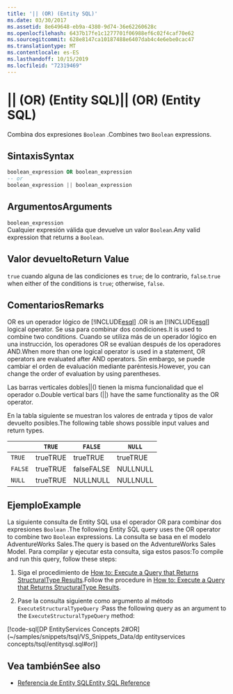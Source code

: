 ```yaml
---
title: '|| (OR) (Entity SQL)'
ms.date: 03/30/2017
ms.assetid: 8e649648-eb9a-4380-9d74-36e62260628c
ms.openlocfilehash: 6437b17fe1c1277701f06988ef6c02f4caf70e62
ms.sourcegitcommit: 628e8147ca10187488e6407dab4c4e6ebe0cac47
ms.translationtype: MT
ms.contentlocale: es-ES
ms.lasthandoff: 10/15/2019
ms.locfileid: "72319469"
---
```

# <a name="-or-entity-sql"></a><span data-ttu-id="e90f7-102">|| (OR) (Entity SQL)</span><span class="sxs-lookup"><span data-stu-id="e90f7-102">|| (OR) (Entity SQL)</span></span>
<span data-ttu-id="e90f7-103">Combina dos expresiones `Boolean` .</span><span class="sxs-lookup"><span data-stu-id="e90f7-103">Combines two `Boolean` expressions.</span></span>  
  
## <a name="syntax"></a><span data-ttu-id="e90f7-104">Sintaxis</span><span class="sxs-lookup"><span data-stu-id="e90f7-104">Syntax</span></span>  
  
```sql  
boolean_expression OR boolean_expression  
-- or   
boolean_expression || boolean_expression  
```  
  
## <a name="arguments"></a><span data-ttu-id="e90f7-105">Argumentos</span><span class="sxs-lookup"><span data-stu-id="e90f7-105">Arguments</span></span>  
 `boolean_expression`  
 <span data-ttu-id="e90f7-106">Cualquier expresión válida que devuelve un valor `Boolean`.</span><span class="sxs-lookup"><span data-stu-id="e90f7-106">Any valid expression that returns a `Boolean`.</span></span>  
  
## <a name="return-value"></a><span data-ttu-id="e90f7-107">Valor devuelto</span><span class="sxs-lookup"><span data-stu-id="e90f7-107">Return Value</span></span>  
 <span data-ttu-id="e90f7-108">`true` cuando alguna de las condiciones es `true`; de lo contrario, `false`.</span><span class="sxs-lookup"><span data-stu-id="e90f7-108">`true` when either of the conditions is `true`; otherwise, `false`.</span></span>  
  
## <a name="remarks"></a><span data-ttu-id="e90f7-109">Comentarios</span><span class="sxs-lookup"><span data-stu-id="e90f7-109">Remarks</span></span>  
 <span data-ttu-id="e90f7-110">OR es un operador lógico de [!INCLUDE[esql](../../../../../../includes/esql-md.md)] .</span><span class="sxs-lookup"><span data-stu-id="e90f7-110">OR is an [!INCLUDE[esql](../../../../../../includes/esql-md.md)] logical operator.</span></span> <span data-ttu-id="e90f7-111">Se usa para combinar dos condiciones.</span><span class="sxs-lookup"><span data-stu-id="e90f7-111">It is used to combine two conditions.</span></span> <span data-ttu-id="e90f7-112">Cuando se utiliza más de un operador lógico en una instrucción, los operadores OR se evalúan después de los operadores AND.</span><span class="sxs-lookup"><span data-stu-id="e90f7-112">When more than one logical operator is used in a statement, OR operators are evaluated after AND operators.</span></span> <span data-ttu-id="e90f7-113">Sin embargo, se puede cambiar el orden de evaluación mediante paréntesis.</span><span class="sxs-lookup"><span data-stu-id="e90f7-113">However, you can change the order of evaluation by using parentheses.</span></span>  
  
 <span data-ttu-id="e90f7-114">Las barras verticales dobles&#124;&#124;() tienen la misma funcionalidad que el operador o.</span><span class="sxs-lookup"><span data-stu-id="e90f7-114">Double vertical bars (&#124;&#124;) have the same functionality as the OR operator.</span></span>  
  
 <span data-ttu-id="e90f7-115">En la tabla siguiente se muestran los valores de entrada y tipos de valor devuelto posibles.</span><span class="sxs-lookup"><span data-stu-id="e90f7-115">The following table shows possible input values and return types.</span></span>  
  
||`TRUE`|`FALSE`|`NULL`|  
|-|------------|-------------|------------|  
|`TRUE`|<span data-ttu-id="e90f7-116">true</span><span class="sxs-lookup"><span data-stu-id="e90f7-116">TRUE</span></span>|<span data-ttu-id="e90f7-117">true</span><span class="sxs-lookup"><span data-stu-id="e90f7-117">TRUE</span></span>|<span data-ttu-id="e90f7-118">true</span><span class="sxs-lookup"><span data-stu-id="e90f7-118">TRUE</span></span>|  
|`FALSE`|<span data-ttu-id="e90f7-119">true</span><span class="sxs-lookup"><span data-stu-id="e90f7-119">TRUE</span></span>|<span data-ttu-id="e90f7-120">false</span><span class="sxs-lookup"><span data-stu-id="e90f7-120">FALSE</span></span>|<span data-ttu-id="e90f7-121">NULL</span><span class="sxs-lookup"><span data-stu-id="e90f7-121">NULL</span></span>|  
|`NULL`|<span data-ttu-id="e90f7-122">true</span><span class="sxs-lookup"><span data-stu-id="e90f7-122">TRUE</span></span>|<span data-ttu-id="e90f7-123">NULL</span><span class="sxs-lookup"><span data-stu-id="e90f7-123">NULL</span></span>|<span data-ttu-id="e90f7-124">NULL</span><span class="sxs-lookup"><span data-stu-id="e90f7-124">NULL</span></span>|  
  
## <a name="example"></a><span data-ttu-id="e90f7-125">Ejemplo</span><span class="sxs-lookup"><span data-stu-id="e90f7-125">Example</span></span>  
 <span data-ttu-id="e90f7-126">La siguiente consulta de Entity SQL usa el operador OR para combinar dos expresiones `Boolean` .</span><span class="sxs-lookup"><span data-stu-id="e90f7-126">The following Entity SQL query uses the OR operator to combine two `Boolean` expressions.</span></span> <span data-ttu-id="e90f7-127">La consulta se basa en el modelo AdventureWorks Sales.</span><span class="sxs-lookup"><span data-stu-id="e90f7-127">The query is based on the AdventureWorks Sales Model.</span></span> <span data-ttu-id="e90f7-128">Para compilar y ejecutar esta consulta, siga estos pasos:</span><span class="sxs-lookup"><span data-stu-id="e90f7-128">To compile and run this query, follow these steps:</span></span>  
  
1. <span data-ttu-id="e90f7-129">Siga el procedimiento de [How to: Execute a Query that Returns StructuralType Results](../how-to-execute-a-query-that-returns-structuraltype-results.md).</span><span class="sxs-lookup"><span data-stu-id="e90f7-129">Follow the procedure in [How to: Execute a Query that Returns StructuralType Results](../how-to-execute-a-query-that-returns-structuraltype-results.md).</span></span>  
  
2. <span data-ttu-id="e90f7-130">Pase la consulta siguiente como argumento al método `ExecuteStructuralTypeQuery` :</span><span class="sxs-lookup"><span data-stu-id="e90f7-130">Pass the following query as an argument to the `ExecuteStructuralTypeQuery` method:</span></span>  
  
 [!code-sql[DP EntityServices Concepts 2#OR](~/samples/snippets/tsql/VS_Snippets_Data/dp entityservices concepts/tsql/entitysql.sql#or)]  
  
## <a name="see-also"></a><span data-ttu-id="e90f7-131">Vea también</span><span class="sxs-lookup"><span data-stu-id="e90f7-131">See also</span></span>

- [<span data-ttu-id="e90f7-132">Referencia de Entity SQL</span><span class="sxs-lookup"><span data-stu-id="e90f7-132">Entity SQL Reference</span></span>](entity-sql-reference.md)
